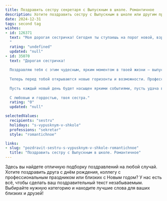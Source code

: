 ```yaml
---
title: Поздравить сестру секретаря с Выпускным в школе. Романтичное
description: Хотите поздравить сестру с Выпускным в школе или другим праздником? Наш ИИ создаст незабываемое поздравление, а вы обязательно выделитесь среди других.  
date: 2024-12-31
tags: second tag
wishes:
- id: 126371
  text: "Моя дорогая сестричка! Сегодня ты ступаешь на порог новой, взрослой жизни, оставляя позади школьные годы, полные задора и мечтаний.  Твой выбор профессии секретаря — это начало пути, где тебя ждут важные встречи, интересные люди и  возможность влиять на мир,  буквально организовывая его красоту и порядок. Пусть каждое твое дело будет исполнено грацией и лёгкостью, а каждый день будет полон радости и любви.  Пусть твоя жизнь будет такой же прекрасной и  яркой, как твои мечты.  Я бесконечно люблю тебя и горжусь тобой! С выпускным!
  "
  rating: "undefined"
  updated: "null"
- id: 35070
  text: "Дорогая сестричка!
  
  Поздравляю тебя с этим чудесным, ярким моментом в твоей жизни — выпускным из школы! Время, проведённое за учебниками и с друзьями, стало фундаментом для твоего будущего. Ты очень быстро выросла, и я горжусь тем, какой умной и красивой ты стала.
  
  Теперь перед тобой открываются новые горизонты и возможности. Профессия секретаря — это не только путь к успешной карьере, но и возможность стать частью большой команды, где твоя забота, организация и талант будут неоценимы.
  
  Пусть каждый новый день будет насыщен яркими событиями, пусть удача всегда сопровождает тебя, а сердце наполняется любовью и надеждой. Верь в себя, как верю в тебя я, и тогда мир станет ещё более удивительным и полным вдохновения.
  
  С любовью и гордостью, твоя сестра."
  rating: "0"
  updated: "null"

selectedValues:
  recipients: "sestru"
  holidays: "s-vypusknym-v-shkole"
  professions: "sekretar"
  style: "romantichnoe"

links:
- slug: "pozdravit-sestru-s-vypusknym-v-shkole-romantichnoe"
  title: "Поздравить сестру с Выпускным в школе. Романтичное"
---
```


Здесь вы найдете отличную подборку поздравлений на любой случай. 
Хотите поздравить друга с днём рождения, коллегу с профессиональным праздником или близких с Новым годом? У нас есть всё, чтобы сделать ваш поздравительный текст незабываемым. Выбирайте нужную категорию и находите лучшие слова для ваших близких и друзей!
